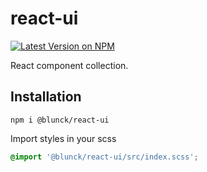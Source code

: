 # react-ui

[![Latest Version on NPM](https://img.shields.io/npm/v/@blunck/react-ui.svg?style=flat-square)](https://www.npmjs.com/package/@blunck/react-ui)

React component collection.

## Installation
`npm i @blunck/react-ui`

Import styles in your scss
```scss
@import '@blunck/react-ui/src/index.scss';
```
